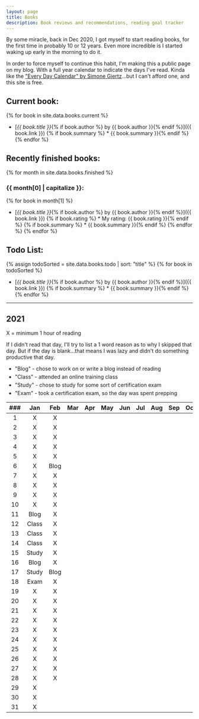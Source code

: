 ```yaml
---
layout: page
title: Books
description: Book reviews and recommendations, reading goal tracker
---
```


<style>
    li {
        margin-bottom: 5px;
    }
</style>

By some miracle, back in Dec 2020, I got myself to start reading books, for the first time in probably 10 or 12 years. Even more incredible is I started waking up early in the morning to do it.

In order to force myself to continue this habit, I'm making this a public page on my blog. With a full year calendar to indicate the days I've read. Kinda like the ["Every Day Calendar" by Simone Giertz](https://www.simonegiertz.com/every-day-calendar)...but I can't afford one, and this site is free.

## Current book:

{% for book in site.data.books.current %}
* [*{{ book.title }}*{% if book.author %} by {{ book.author }}{% endif %}]({{ book.link }})
{% if book.summary %}  * {{ book.summary }}{% endif %}
{% endfor %}

## Recently finished books:

{% for month in site.data.books.finished %}
### {{ month[0] | capitalize }}:
{% for book in month[1] %}
* [*{{ book.title }}*{% if book.author %} by {{ book.author }}{% endif %}]({{ book.link }})
{% if book.rating %}  * My rating: {{ book.rating }}{% endif %}
{% if book.summary %}  * {{ book.summary }}{% endif %}
{% endfor %}
{% endfor %}

## Todo List:

{% assign todoSorted = site.data.books.todo | sort: "title" %}
{% for book in todoSorted %}
* [*{{ book.title }}*{% if book.author %} by {{ book.author }}{% endif %}]({{ book.link }})
{% if book.summary %}  * {{ book.summary }}{% endif %}
{% endfor %}

---

## 2021

X = minimum 1 hour of reading

If I didn't read that day, I'll try to list a 1 word reason as to why I skipped that day. But if the day is blank...that means I was lazy and didn't do something productive that day.

* "Blog" - chose to work on or write a blog instead of reading
* "Class" - attended an online training class
* "Study" - chose to study for some sort of certification exam
* "Exam" - took a certification exam, so the day was spent prepping

| ###  |  Jan  | Feb  | Mar  | Apr  | May  | Jun  | Jul  | Aug  | Sep  | Oct  | Nov  | Dec  |
| :--: | :---: | :--: | :--: | :--: | :--: | :--: | :--: | :--: | :--: | :--: | :--: | :--: |
|  1   |   X   |  X   |      |      |      |      |      |      |      |      |      |      |
|  2   |   X   |  X   |      |      |      |      |      |      |      |      |      |      |
|  3   |   X   |  X   |      |      |      |      |      |      |      |      |      |      |
|  4   |   X   |  X   |      |      |      |      |      |      |      |      |      |      |
|  5   |   X   |  X   |      |      |      |      |      |      |      |      |      |      |
|  6   |   X   | Blog |      |      |      |      |      |      |      |      |      |      |
|  7   |   X   |  X   |      |      |      |      |      |      |      |      |      |      |
|  8   |   X   |  X   |      |      |      |      |      |      |      |      |      |      |
|  9   |   X   |  X   |      |      |      |      |      |      |      |      |      |      |
|  10  |   X   |  X   |      |      |      |      |      |      |      |      |      |      |
|  11  | Blog  |  X   |      |      |      |      |      |      |      |      |      |      |
|  12  | Class |  X   |      |      |      |      |      |      |      |      |      |      |
|  13  | Class |  X   |      |      |      |      |      |      |      |      |      |      |
|  14  | Class |  X   |      |      |      |      |      |      |      |      |      |      |
|  15  | Study |  X   |      |      |      |      |      |      |      |      |      |      |
|  16  | Blog  |  X   |      |      |      |      |      |      |      |      |      |      |
|  17  | Study | Blog |      |      |      |      |      |      |      |      |      |      |
|  18  | Exam  |  X   |      |      |      |      |      |      |      |      |      |      |
|  19  |   X   |  X   |      |      |      |      |      |      |      |      |      |      |
|  20  |   X   |  X   |      |      |      |      |      |      |      |      |      |      |
|  21  |   X   |  X   |      |      |      |      |      |      |      |      |      |      |
|  22  |   X   |  X   |      |      |      |      |      |      |      |      |      |      |
|  23  |   X   |  X   |      |      |      |      |      |      |      |      |      |      |
|  24  |   X   |  X   |      |      |      |      |      |      |      |      |      |      |
|  25  |   X   |  X   |      |      |      |      |      |      |      |      |      |      |
|  26  |   X   |  X   |      |      |      |      |      |      |      |      |      |      |
|  27  |   X   |  X   |      |      |      |      |      |      |      |      |      |      |
|  28  |   X   |  X   |      |      |      |      |      |      |      |      |      |      |
|  29  |   X   |      |      |      |      |      |      |      |      |      |      |      |
|  30  |   X   |      |      |      |      |      |      |      |      |      |      |      |
|  31  |   X   |      |      |      |      |      |      |      |      |      |      |      |
